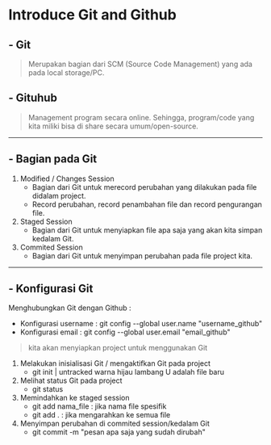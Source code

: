 # Introduce Git and Github
## - Git
>Merupakan bagian dari SCM (Source Code Management) yang ada pada local storage/PC.

## - Gituhub
>Management program secara online. Sehingga, program/code yang kita miliki bisa di share secara umum/open-source.
---------------------------------------------------------------------------------
## - Bagian pada Git
1. Modified / Changes Session
   * Bagian dari Git untuk merecord perubahan yang dilakukan pada file didalam project.
   * Record perubahan, record penambahan file dan record pengurangan file.
2. Staged Session
   * Bagian dari Git untuk menyiapkan file apa saja yang akan kita simpan kedalam Git.
3. Commited Session
   * Bagian dari Git untuk menyimpan perubahan pada file project kita.
--------------------------------------------------------------------------------
## - Konfigurasi Git
Menghubungkan Git dengan Github :
- Konfigurasi username : git config --global user.name "username_github"
- Konfigurasi email : git config --global user.email "email_github"

>kita akan menyiapkan project untuk menggunakan Git
1. Melakukan inisialisasi Git / mengaktifkan Git pada project
   - git init | untracked warna hijau lambang U adalah file baru
2. Melihat status Git pada project
   - git status
3. Memindahkan ke staged session
   - git add nama_file : jika nama file spesifik
   - git add . : jika mengarahkan ke semua file
4. Menyimpan perubahan di commited session/kedalam Git
   - git commit -m "pesan apa saja yang sudah dirubah"